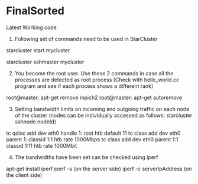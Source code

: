 # FinalSorted
Latest Working code

1) Following set of commands need to be used in StarCluster

starcluster start mycluster

starcluster sshmaster mycluster

2) You become the root user. Use these 2 commands in case all the processes are detected as root process (Check with hello_world.cc program and see if each process shows a different rank)

root@master: apt-get remove mpich2
root@master: apt-get autoremove

3) Setting bandwidth limits on incoming and outgoing traffic on each node of the cluster (nodes can be individually accessed
as follows: starcluster sshnode nodeId)

tc qdisc add dev eth0 handle 1: root htb default 11
tc class add dev eth0 parent 1: classid 1:1 htb rate 1000Mbps
tc class add dev eth0 parent 1:1 classid 1:11 htb rate 1000Mbit

4) The bandwidths have been set can be checked using iperf

apt-get install iperf
iperf -s (on the server side)
iperf -c serverIpAddress (on the client side)
